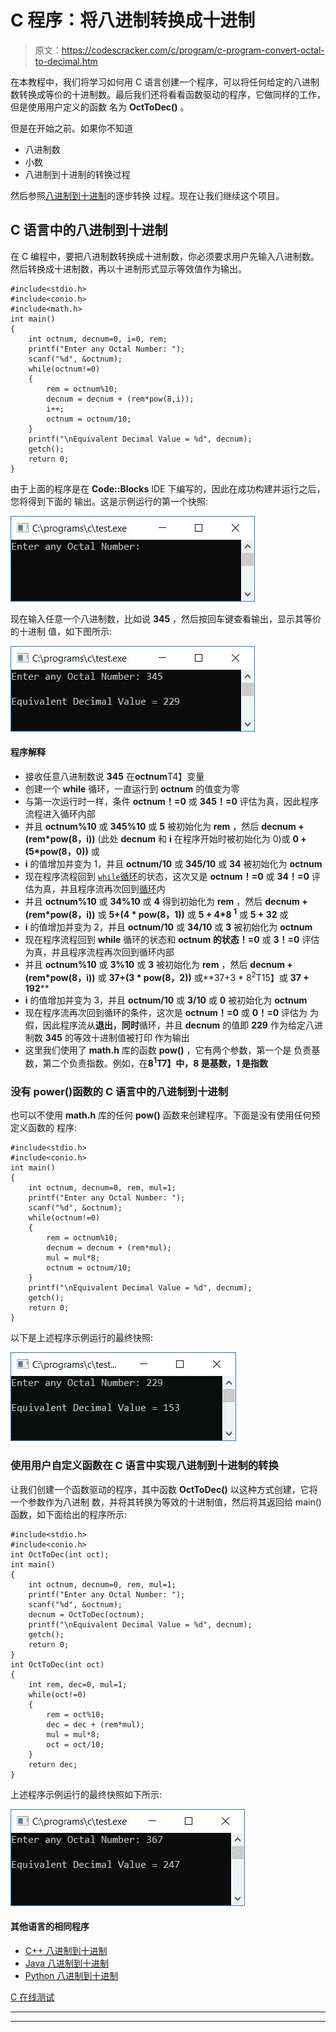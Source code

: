 # C 程序：将八进制转换成十进制

> 原文：<https://codescracker.com/c/program/c-program-convert-octal-to-decimal.htm>

在本教程中，我们将学习如何用 C 语言创建一个程序，可以将任何给定的八进制数转换成等价的十进制数。最后我们还将看看函数驱动的程序，它做同样的工作，但是使用用户定义的函数 名为 **OctToDec()** 。

但是在开始之前。如果你不知道

*   八进制数
*   小数
*   八进制到十进制的转换过程

然后参照[八进制到十进制](/computer-fundamental/octal-to-decimal.htm)的逐步转换 过程。现在让我们继续这个项目。

## C 语言中的八进制到十进制

在 C 编程中，要把八进制数转换成十进制数，你必须要求用户先输入八进制数。然后转换成十进制数，再以十进制形式显示等效值作为输出。

```
#include<stdio.h>
#include<conio.h>
#include<math.h>
int main()
{
    int octnum, decnum=0, i=0, rem;
    printf("Enter any Octal Number: ");
    scanf("%d", &octnum);
    while(octnum!=0)
    {
        rem = octnum%10;
        decnum = decnum + (rem*pow(8,i));
        i++;
        octnum = octnum/10;
    }
    printf("\nEquivalent Decimal Value = %d", decnum);
    getch();
    return 0;
}
```

由于上面的程序是在 **Code::Blocks** IDE 下编写的，因此在成功构建并运行之后，您将得到下面的 输出。这是示例运行的第一个快照:

![c program convert octal to decimal](img/961cf30825a9ef4d2d505308f19e8753.png)

现在输入任意一个八进制数，比如说 **345** ，然后按回车键查看输出，显示其等价的十进制 值，如下图所示:

![c octal to decimal](img/5a789424beadc9caf7ef7fc54d5a6d42.png)

#### 程序解释

*   接收任意八进制数说 **345** 在**octnum**T4】变量
*   创建一个 **while** 循环，一直运行到 **octnum** 的值变为零
*   与第一次运行时一样，条件 **octnum！=0** 或 **345！=0** 评估为真，因此程序流程进入循环内部
*   并且 **octnum%10** 或 **345%10** 或 **5** 被初始化为 **rem** ，然后 **decnum + (rem*pow(8，i))** (此处 **decnum** 和 **i** 在程序开始时被初始化为 0)或 **0 + (5*pow(8，0))** 或
*   **i** 的值增加并变为 1，并且 **octnum/10** 或 **345/10** 或 **34** 被初始化为 **octnum**
*   现在程序流程回到 [`while`循环](/c/c-while-loop.htm)的状态，这次又是 **octnum！=0** 或 **34！=0** 评估为真，并且程序流再次回到[循环](/c/c-loops.htm)内
*   并且 **octnum%10** 或 **34%10** 或 **4** 得到初始化为 **rem** ，然后 **decnum + (rem*pow(8，i))** 或 **5+(4 * pow(8，1))** 或 **5 + 4*8 <sup>1</sup>** 或 **5 + 32** 或
*   **i** 的值增加并变为 2，并且 **octnum/10** 或 **34/10** 或 **3** 被初始化为 **octnum**
*   现在程序流程回到 **while** 循环的状态和 **octnum 的状态！=0** 或 **3！=0** 评估为真，并且程序流程再次回到循环内部
*   并且 **octnum%10** 或 **3%10** 或 **3** 被初始化为 **rem** ，然后 **decnum + (rem*pow(8，i))** 或 **37+(3 * pow(8，2))** 或**37+3 * 8<sup>2</sup>T15】或 **37 + 192****
*   **i** 的值增加并变为 3，并且 **octnum/10** 或 **3/10** 或 **0** 被初始化为 **octnum**
*   现在程序流再次回到循环的条件，这次是 **octnum！=0** 或 **0！=0** 评估为 为假，因此程序流从**退出，同时**循环，并且 **decnum** 的值即 **229** 作为给定八进制数 **345** 的等效十进制值被打印 作为输出
*   这里我们使用了 **math.h** 库的函数 **pow()** ，它有两个参数，第一个是 负责基数，第二个负责指数。例如，在**8<sup>1</sup>T7】中，8 是基数，1 是指数**

### 没有 power()函数的 C 语言中的八进制到十进制

也可以不使用 **math.h** 库的任何 **pow()** 函数来创建程序。下面是没有使用任何预定义函数的 程序:

```
#include<stdio.h>
#include<conio.h>
int main()
{
    int octnum, decnum=0, rem, mul=1;
    printf("Enter any Octal Number: ");
    scanf("%d", &octnum);
    while(octnum!=0)
    {
        rem = octnum%10;
        decnum = decnum + (rem*mul);
        mul = mul*8;
        octnum = octnum/10;
    }
    printf("\nEquivalent Decimal Value = %d", decnum);
    getch();
    return 0;
}
```

以下是上述程序示例运行的最终快照:

![octal to decimal in c](img/5f406511f8dffde04cbae91cac96d65b.png)

### 使用用户自定义函数在 C 语言中实现八进制到十进制的转换

让我们创建一个函数驱动的程序，其中函数 **OctToDec()** 以这种方式创建，它将一个参数作为八进制 数，并将其转换为等效的十进制值，然后将其返回给 main()函数，如下面给出的程序所示:

```
#include<stdio.h>
#include<conio.h>
int OctToDec(int oct);
int main()
{
    int octnum, decnum=0, rem, mul=1;
    printf("Enter any Octal Number: ");
    scanf("%d", &octnum);
    decnum = OctToDec(octnum);
    printf("\nEquivalent Decimal Value = %d", decnum);
    getch();
    return 0;
}
int OctToDec(int oct)
{
    int rem, dec=0, mul=1;
    while(oct!=0)
    {
        rem = oct%10;
        dec = dec + (rem*mul);
        mul = mul*8;
        oct = oct/10;
    }
    return dec;
}
```

上述程序示例运行的最终快照如下所示:

![c octal to decimal using function](img/ba95fa69717f0e614e4a28f3a5b9742a.png)

#### 其他语言的相同程序

*   [C++ 八进制到十进制](/cpp/program/cpp-program-convert-octal-to-decimal.htm)
*   [Java 八进制到十进制](/java/program/java-program-convert-octal-to-decimal.htm)
*   [Python 八进制到十进制](/python/program/python-program-convert-octal-to-decimal.htm)

[C 在线测试](/exam/showtest.php?subid=2)

* * *

* * *
